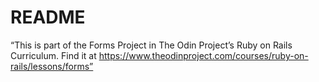 # README

“This is part of the Forms Project in The Odin Project’s Ruby on Rails Curriculum. Find it at https://www.theodinproject.com/courses/ruby-on-rails/lessons/forms”
